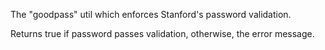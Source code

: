 The "goodpass" util which enforces Stanford's password validation.

Returns true if password passes validation, otherwise, the error message.
